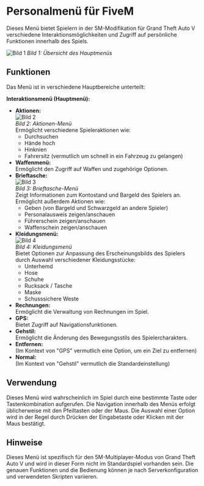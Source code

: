 # Personalmenü für FiveM

Dieses Menü bietet Spielern in der 5M-Modifikation für Grand Theft Auto V verschiedene Interaktionsmöglichkeiten und Zugriff auf persönliche Funktionen innerhalb des Spiels.

![Bild 1](https://ibb.co/WvbC9pkJ)
*Bild 1: Übersicht des Hauptmenüs*

## Funktionen

Das Menü ist in verschiedene Hauptbereiche unterteilt:

**Interaktionsmenü (Hauptmenü):**

* **Aktionen:**  
  ![Bild 2](https://ibb.co/r26pcDq7)  
  *Bild 2: Aktionen-Menü*  
  Ermöglicht verschiedene Spieleraktionen wie:
    * Durchsuchen
    * Hände hoch
    * Hinknien
    * Fahrersitz (vermutlich um schnell in ein Fahrzeug zu gelangen)
* **Waffenmenü:**  
  Ermöglicht den Zugriff auf Waffen und zugehörige Optionen.
* **Brieftasche:**  
  ![Bild 3](https://ibb.co/KzWX88cH)  
  *Bild 3: Brieftasche-Menü*  
  Zeigt Informationen zum Kontostand und Bargeld des Spielers an. Ermöglicht außerdem Aktionen wie:
    * Geben (von Bargeld und Schwarzgeld an andere Spieler)
    * Personalausweis zeigen/anschauen
    * Führerschein zeigen/anschauen
    * Waffenschein zeigen/anschauen
* **Kleidungsmenü:**  
  ![Bild 4](https://ibb.co/9kf4xLbx)  
  *Bild 4: Kleidungsmenü*  
  Bietet Optionen zur Anpassung des Erscheinungsbilds des Spielers durch Auswahl verschiedener Kleidungsstücke:
    * Unterhemd
    * Hose
    * Schuhe
    * Rucksack / Tasche
    * Maske
    * Schusssichere Weste
* **Rechnungen:**  
  Ermöglicht die Verwaltung von Rechnungen im Spiel.
* **GPS:**  
  Bietet Zugriff auf Navigationsfunktionen.
* **Gehstil:**  
  Ermöglicht die Änderung des Bewegungsstils des Spielercharakters.
* **Entfernen:**  
  (Im Kontext von "GPS" vermutlich eine Option, um ein Ziel zu entfernen)
* **Normal:**  
  (Im Kontext von "Gehstil" vermutlich die Standardeinstellung)

## Verwendung

Dieses Menü wird wahrscheinlich im Spiel durch eine bestimmte Taste oder Tastenkombination aufgerufen. Die Navigation innerhalb des Menüs erfolgt üblicherweise mit den Pfeiltasten oder der Maus. Die Auswahl einer Option wird in der Regel durch Drücken der Eingabetaste oder Klicken mit der Maus bestätigt.

## Hinweise

Dieses Menü ist spezifisch für den 5M-Multiplayer-Modus von Grand Theft Auto V und wird in dieser Form nicht im Standardspiel vorhanden sein. Die genauen Funktionen und die Bedienung können je nach Serverkonfiguration und verwendeten Skripten variieren.
